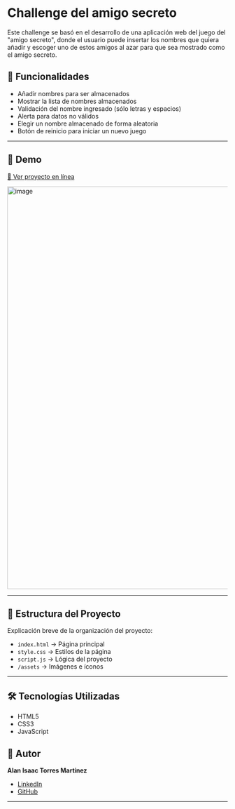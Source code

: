 # Challenge del amigo secreto

Este challenge se basó en el desarrollo de una aplicación web del juego del "amigo secreto", donde el usuario puede insertar los nombres que quiera añadir y escoger uno de estos amigos al azar para que sea mostrado como el amigo secreto. 

## 📌 Funcionalidades
- Añadir nombres para ser almacenados
- Mostrar la lista de nombres almacenados
- Validación del nombre ingresado (sólo letras y espacios)
- Alerta para datos no válidos
- Elegir un nombre almacenado de forma aleatoria
- Botón de reinicio para iniciar un nuevo juego

---

## 🚀 Demo
[🔗 Ver proyecto en línea](https://alantorresdev.github.io/challenge-amigo-secreto/)

<img width="1920" height="918" alt="image" src="https://github.com/user-attachments/assets/b58d2d5c-c11d-4c19-84df-2c73d07633ad" />

---

## 📂 Estructura del Proyecto
Explicación breve de la organización del proyecto:
- `index.html` → Página principal
- `style.css` → Estilos de la página
- `script.js` → Lógica del proyecto
- `/assets` → Imágenes e íconos

---

## 🛠️ Tecnologías Utilizadas
- HTML5  
- CSS3  
- JavaScript

## 👤 Autor

**Alan Isaac Torres Martínez**  
- [LinkedIn](https://www.linkedin.com/in/alan-torresm)  
- [GitHub](https://github.com/alantorresdev)

---
